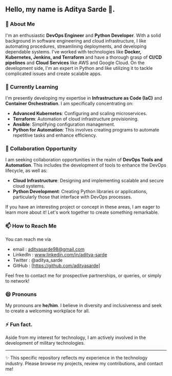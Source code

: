 ## Hello, my name is Aditya Sarde 👋.
 
### 👀 About Me
I'm an enthusiastic **DevOps Engineer** and **Python Developer**. With a solid background in software engineering and cloud infrastructure, I like automating procedures, streamlining deployments, and developing dependable systems. I've worked with technologies like **Docker, Kubernetes, Jenkins, and Terraform** and have a thorough grasp of **CI/CD pipelines** and **Cloud Services** like AWS and Google Cloud. On the development side, I'm an expert in Python and like utilizing it to tackle complicated issues and create scalable apps.
 
### 🌱 Currently Learning
I'm presently developing my expertise in **Infrastructure as Code (IaC)** and **Container Orchestration**. I am specifically concentrating on:
- **Advanced Kubernetes**: Configuring and scaling microservices.
- **Terraform**: Automation of cloud infrastructure provisioning.
- **Ansible**: Simplifying configuration management.
- **Python for Automation**: This involves creating programs to automate repetitive tasks and enhance efficiency.

### 💞️ Collaboration Opportunity
I am seeking collaboration opportunities in the realm of **DevOps Tools and Automation**. This includes the development of tools to enhance the DevOps lifecycle, as well as:

- **Cloud Infrastructure**: Designing and implementing scalable and secure cloud systems.
- **Python Development**: Creating Python libraries or applications, particularly those that interface with DevOps processes.

If you have an interesting project or concept in these areas, I am eager to learn more about it! Let's work together to create something remarkable.

### 📫 How to Reach Me
You can reach me via
- email    : adityasarde98@gmail.com
- LinkedIn : www.linkedin.com/in/aditya-sarde
- Twitter  : @aditya_sarde
- GitHub   : [https://github.com/adityasarde]

  
Feel free to contact me for prospective partnerships, or queries, or simply to network!
 
### 😄 Pronouns
My pronouns are **he/him**. I believe in diversity and inclusiveness and seek to create a welcoming workplace for all.
 
### ⚡ Fun fact.
Aside from my interest for technology, I am actively involved in the development of military technologies.

---
 
✨ This specific repository reflects my experience in the technology industry. Please browse my projects, review my contributions, and contact me!

